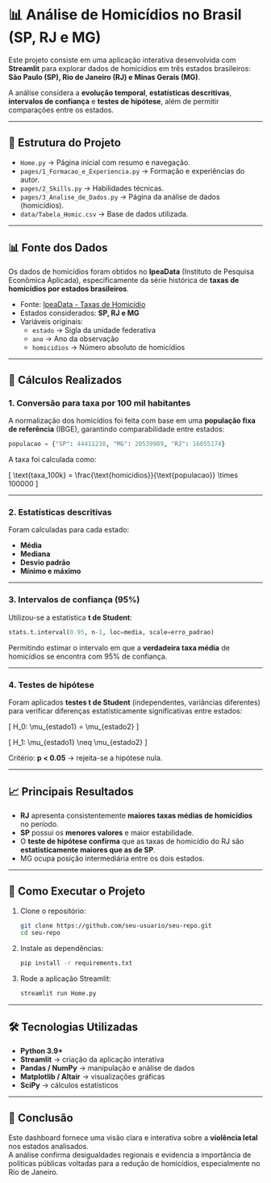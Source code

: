 # 📊 Análise de Homicídios no Brasil (SP, RJ e MG)

Este projeto consiste em uma aplicação interativa desenvolvida com **Streamlit** para explorar dados de homicídios em três estados brasileiros: **São Paulo (SP), Rio de Janeiro (RJ) e Minas Gerais (MG)**.  

A análise considera a **evolução temporal**, **estatísticas descritivas**, **intervalos de confiança** e **testes de hipótese**, além de permitir comparações entre os estados.  

---

## 📂 Estrutura do Projeto
- `Home.py` → Página inicial com resumo e navegação.  
- `pages/1_Formacao_e_Experiencia.py` → Formação e experiências do autor.  
- `pages/2_Skills.py` → Habilidades técnicas.  
- `pages/3_Analise_de_Dados.py` → Página da análise de dados (homicídios).  
- `data/Tabela_Homic.csv` → Base de dados utilizada.  

---

## 📊 Fonte dos Dados

Os dados de homicídios foram obtidos no **IpeaData** (Instituto de Pesquisa Econômica Aplicada), especificamente da série histórica de **taxas de homicídios por estados brasileiros**.

- Fonte: [IpeaData - Taxas de Homicídio](http://www.ipeadata.gov.br/)  
- Estados considerados: **SP, RJ e MG**  
- Variáveis originais:
  - `estado` → Sigla da unidade federativa  
  - `ano` → Ano da observação  
  - `homicidios` → Número absoluto de homicídios  

---

## 🧮 Cálculos Realizados

### 1. Conversão para **taxa por 100 mil habitantes**
A normalização dos homicídios foi feita com base em uma **população fixa de referência** (IBGE), garantindo comparabilidade entre estados:

```python
populacao = {"SP": 44411238, "MG": 20539989, "RJ": 16055174}
```

A taxa foi calculada como:

\[
\text{taxa\_100k} = \frac{\text{homicidios}}{\text{populacao}} \times 100000
\]

---

### 2. Estatísticas descritivas
Foram calculadas para cada estado:
- **Média**  
- **Mediana**  
- **Desvio padrão**  
- **Mínimo e máximo**  

---

### 3. Intervalos de confiança (95%)
Utilizou-se a estatística **t de Student**:

```python
stats.t.interval(0.95, n-1, loc=media, scale=erro_padrao)
```

Permitindo estimar o intervalo em que a **verdadeira taxa média** de homicídios se encontra com 95% de confiança.

---

### 4. Testes de hipótese
Foram aplicados **testes t de Student** (independentes, variâncias diferentes) para verificar diferenças estatisticamente significativas entre estados:

\[
H_0: \mu_{estado1} = \mu_{estado2}
\]

\[
H_1: \mu_{estado1} \neq \mu_{estado2}
\]

Critério: **p < 0.05** → rejeita-se a hipótese nula.

---

## 📈 Principais Resultados

- **RJ** apresenta consistentemente **maiores taxas médias de homicídios** no período.  
- **SP** possui os **menores valores** e maior estabilidade.  
- O **teste de hipótese confirma** que as taxas de homicídio do RJ são **estatisticamente maiores que as de SP**.  
- MG ocupa posição intermediária entre os dois estados.  

---

## 🚀 Como Executar o Projeto

1. Clone o repositório:
   ```bash
   git clone https://github.com/seu-usuario/seu-repo.git
   cd seu-repo
   ```

2. Instale as dependências:
   ```bash
   pip install -r requirements.txt
   ```

3. Rode a aplicação Streamlit:
   ```bash
   streamlit run Home.py
   ```

---

## 🛠️ Tecnologias Utilizadas
- **Python 3.9+**  
- **Streamlit** → criação da aplicação interativa  
- **Pandas / NumPy** → manipulação e análise de dados  
- **Matplotlib / Altair** → visualizações gráficas  
- **SciPy** → cálculos estatísticos  

---

## 📌 Conclusão

Este dashboard fornece uma visão clara e interativa sobre a **violência letal** nos estados analisados.  
A análise confirma desigualdades regionais e evidencia a importância de políticas públicas voltadas para a redução de homicídios, especialmente no Rio de Janeiro.  
